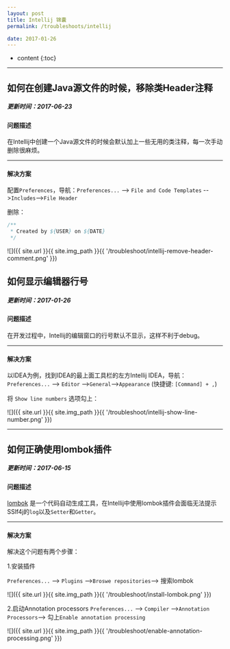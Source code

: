 ```yaml
---
layout: post
title: Intellij 锦囊
permalink: /troubleshoots/intellij

date: 2017-01-26
---
```


* content
{:toc}

---
## 如何在创建Java源文件的时候，移除类Header注释

##### 更新时间：2017-06-23

#### 问题描述
在Intellij中创建一个Java源文件的时候会默认加上一些无用的类注释，每一次手动删除很麻烦。

---

#### 解决方案
配置`Preferences`，导航：`Preferences...` --> `File and Code Templates` -->`Includes`-->`File Header`

删除：

```java
/**
 * Created by ${USER} on ${DATE}
 */
```

![]({{ site.url }}{{ site.img_path }}{{ '/troubleshoot/intellij-remove-header-comment.png' }})


## 如何显示编辑器行号

##### 更新时间：2017-01-26

#### 问题描述
在开发过程中，Intellij的编辑窗口的行号默认不显示，这样不利于debug。

---

#### 解决方案
以IDEA为例，找到IDEA的最上面工具栏的左方Intellij IDEA，导航：`Preferences...` --> `Editor` -->`General`-->`Appearance` (快捷键: `[Command] + ,`)

将 `Show line numbers` 选项勾上：

![]({{ site.url }}{{ site.img_path }}{{ '/troubleshoot/intellij-show-line-number.png' }})


---

## 如何正确使用lombok插件

##### 更新时间：2017-06-15

#### 问题描述
[lombok](https://github.com/rzwitserloot/lombok) 是一个代码自动生成工具，在Intellij中使用lombok插件会面临无法提示SSlf4j的`log`以及`Setter`和`Getter`。

---

#### 解决方案
解决这个问题有两个步骤：

1.安装插件

`Preferences...` --> `Plugins` -->`Broswe repositories`--> 搜索lombok

![]({{ site.url }}{{ site.img_path }}{{ '/troubleshoot/install-lombok.png' }})

2.启动Annotation processors
`Preferences...` --> `Compiler` -->`Annotation Processors`--> 勾上`Enable annotation processing`

![]({{ site.url }}{{ site.img_path }}{{ '/troubleshoot/enable-annotation-processing.png' }})









